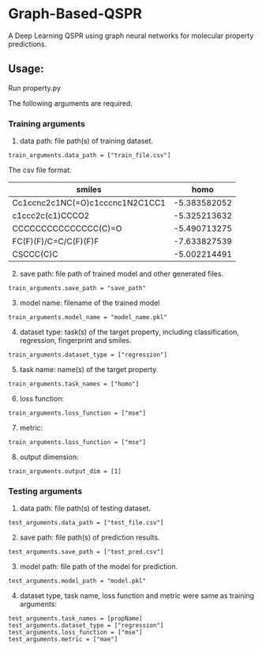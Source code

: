 # Graph-Based-QSPR
A Deep Learning QSPR using graph neural networks for molecular property predictions.

## Usage:

Run property.py

The following arguments are required.

### Training arguments

1. data path: file path(s) of training dataset.
```
train_arguments.data_path = ["train_file.csv"]
```
  The csv file format:

| smiles                             | homo         | 
| ---------------------------------- | ------------ | 
| Cc1ccnc2c1NC(=O)c1cccnc1N2C1CC1	   | -5.383582052 |
| c1ccc2c(c1)CCCO2	                 | -5.325213632 |
| CCCCCCCCCCCCCCC(C)=O	             | -5.490713275 |
| FC(F)(F)/C=C/C(F)(F)F	             | -7.633827539 |
| CSCCC(C)C	                         | -5.002214491 | 

2. save path: file path of trained model and other generated files.
```
train_arguments.save_path = "save_path"
```
3. model name: filename of the trained model
```
train_arguments.model_name = "model_name.pkl"
```
4. dataset type: task(s) of the target property, including classification, regression, fingerprint and smiles. 
```
train_arguments.dataset_type = ["regression"]
```
5. task name: name(s) of the target property.
```
train_arguments.task_names = ["homo"]
```
6. loss function:
```
train_arguments.loss_function = ["mse"]
```
7. metric:
```
train_arguments.loss_function = ["mse"]
```
8. output dimension:
```
train_arguments.output_dim = [1]
```

### Testing arguments
1. data path: file path(s) of testing dataset.
```
test_arguments.data_path = ["test_file.csv"]
```
2. save path: file path(s) of prediction results.
```
test_arguments.save_path = ["test_pred.csv"]
```
3. model path: file path of the model for prediction.
```
test_arguments.model_path = "model.pkl"
```
4. dataset type, task name, loss function and metric were same as training arguments:
```
test_arguments.task_names = [propName]
test_arguments.dataset_type = ["regression"]
test_arguments.loss_function = ["mse"]
test_arguments.metric = ["mae"]
```
